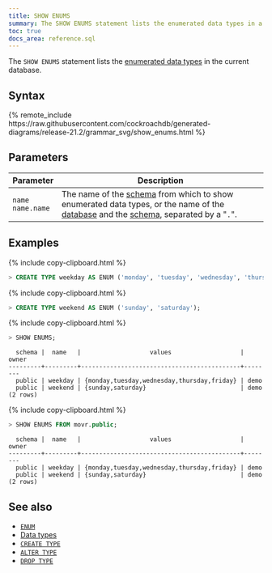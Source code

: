 ```yaml
---
title: SHOW ENUMS
summary: The SHOW ENUMS statement lists the enumerated data types in a database.
toc: true
docs_area: reference.sql
---
```


 The `SHOW ENUMS` statement lists the [enumerated data types](enum.html) in the current database.

## Syntax

<div>
{%  remote_include https://raw.githubusercontent.com/cockroachdb/generated-diagrams/release-21.2/grammar_svg/show_enums.html %}
</div>

## Parameters

Parameter | Description
----------|------------
`name`<br>`name.name` | The name of the [schema](create-schema.html) from which to show enumerated data types, or the name of the [database](create-database.html) and the [schema](create-schema.html), separated by a "`.`".

## Examples

{%  include copy-clipboard.html %}
~~~ sql
> CREATE TYPE weekday AS ENUM ('monday', 'tuesday', 'wednesday', 'thursday', 'friday');
~~~

{%  include copy-clipboard.html %}
~~~ sql
> CREATE TYPE weekend AS ENUM ('sunday', 'saturday');
~~~

{%  include copy-clipboard.html %}
~~~ sql
> SHOW ENUMS;
~~~

~~~
  schema |  name   |                   values                   | owner
---------+---------+--------------------------------------------+--------
  public | weekday | {monday,tuesday,wednesday,thursday,friday} | demo
  public | weekend | {sunday,saturday}                          | demo
(2 rows)
~~~

{%  include copy-clipboard.html %}
~~~ sql
> SHOW ENUMS FROM movr.public;
~~~

~~~
  schema |  name   |                   values                   | owner
---------+---------+--------------------------------------------+--------
  public | weekday | {monday,tuesday,wednesday,thursday,friday} | demo
  public | weekend | {sunday,saturday}                          | demo
(2 rows)
~~~


## See also

- [`ENUM`](enum.html)
- [Data types](data-types.html)
- [`CREATE TYPE`](create-type.html)
- [`ALTER TYPE`](alter-type.html)
- [`DROP TYPE`](drop-type.html)
